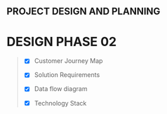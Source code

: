 ## PROJECT DESIGN AND PLANNING

# DESIGN PHASE 02

> - [x] Customer Journey Map 
>
> - [x] Solution Requirements
>
> - [x] Data flow diagram
>
> - [x] Technology Stack
